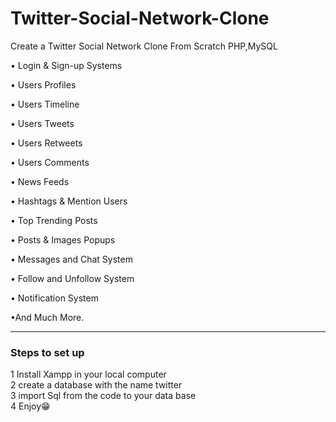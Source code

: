 # Twitter-Social-Network-Clone
Create a Twitter Social Network Clone From Scratch PHP,MySQL

• Login & Sign-up Systems 

• Users Profiles

• Users Timeline

• Users Tweets

• Users Retweets

• Users Comments

• News Feeds

• Hashtags & Mention Users

• Top Trending Posts

• Posts & Images Popups

• Messages and Chat System

• Follow and Unfollow System

• Notification System

•And Much More.



---


### Steps to set up

1 Install Xampp in your local computer<br>
2 create a database with the name twitter<br>
3 import Sql from the code to your data base<br>
4 Enjoy😁

